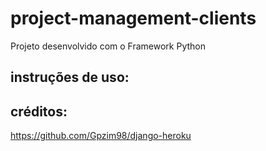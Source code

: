 # project-management-clients

Projeto desenvolvido com o Framework Python

## instruções de uso:



## créditos:
https://github.com/Gpzim98/django-heroku
